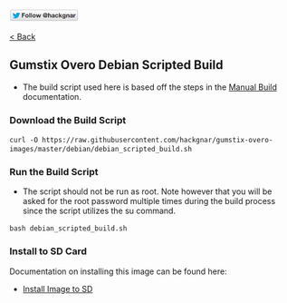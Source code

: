 [![Follow Hackgnar](../static/twitter_hackgnar.png)](https://twitter.com/hackgnar)

[< Back](README.md)

## Gumstix Overo Debian Scripted Build
* The build script used here is based off the steps in the [Manual Build](build_manually.md) documentation.

### Download the Build Script
````
curl -O https://raw.githubusercontent.com/hackgnar/gumstix-overo-images/master/debian/debian_scripted_build.sh
````

### Run the Build Script
* The script should not be run as root.  Note however that you will be asked for the root password multiple times during the build process since the script utilizes the su command.
````
bash debian_scripted_build.sh
````

### Install to SD Card
Documentation on installing this image can be found here:

* [Install Image to SD](install_image.md)

